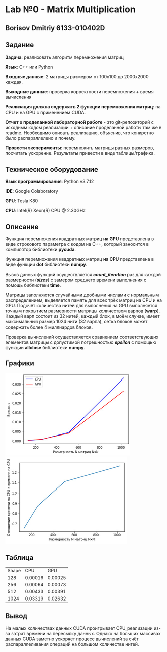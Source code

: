 # Lab №0 - Matrix Multiplication
## Borisov Dmitriy 6133-010402D

## Задание

__Задача__: реализовать алгоритм перемножения матриц

__Язык__: C++ или Python

__Входные данные__: 2 матрицы размером от 100х100 до 2000х2000 каждая.

__Выходные данные__: проверка корректности перемножения + время вычисления

__Реализация должна содержать 2 функции перемножения матриц__: на CPU и на GPU с
применением CUDA.

__Отчет о проделанной лабораторной работе__ - это git-репозиторий с исходным кодом реализации + описание проделанной работы там же в readme.
Необходимо описать реализацию, объяснив, что конкретно было распараллелено и почему.

__Провести эксперименты__: перемножить матрицы разных размеров, посчитать ускорение. Результаты привести в виде таблицы/графика.

## Техническое оборудование
__Язык программирования__: Python v3.7.12

__IDE__: Google Colaboratory

__GPU__: Tesla K80

__CPU__: Intel(R) Xeon(R) CPU @ 2.30GHz

## Описание
Функция перемножения квадратных матриц __на GPU__ представлена в виде строкового параметра с кодом на C++, который заносится в компилятор библиотеки __pycuda__.

Функция перемножения квадратных матриц __на CPU__ представлена в виде функции __dot__ библиотеки __numpy__.

Вызов данных функций осуществляется ***count_iteration*** раз для каждой размерности (***sizes***) с замером среднего времени выполнения с помощь библиотеки __time__.

Матрицы заполняются случайными дробными числами с нормальным распределением, выделяется память для всех трёх матриц на CPU и на GPU. Подсчёт количества нитей для выполнения на GPU выполняется точным покрытием размерности матрицы количеством варпов (__warp__). Каждый варп состоит из 32 нитей, каждый блок, в моём случае, имеет максимальный размер 1024 нити (32 варпа), сетка блоков может содержать более 4 миллиардов блоков.

Проверка вычислений осуществляется сравнением соответствующих элементов матрицы с допустимой погрешностью ***epsilon*** с помощью функции __allclose__ библиотеки __numpy__.

## Графики
![Время выполнения реализаций от размерности матриц](./Images/common.jpg)
![Ускорение GPU в сравнении с CPU](./Images/acceleration.jpg)

## Таблица
<table border="0" cellpadding="0" cellspacing="0" id="sheet0" class="sheet0 gridlines">
<col class="col0">
<col class="col1">
<col class="col2">
<tbody>
<tr class="row0">
<td class="column0 style2 s">Shape</td>
<td class="column1 style1 s">CPU</td>
<td class="column2 style1 s">GPU</td>
</tr>
<tr class="row1">
<td class="column0 style1 n">128</td>
<td class="column1 style3 n">0.00016</td>
<td class="column2 style3 n">0.00025</td>
</tr>
<tr class="row2">
<td class="column0 style1 n">256</td>
<td class="column1 style3 n">0.00064</td>
<td class="column2 style3 n">0.00073</td>
</tr>
<tr class="row3">
<td class="column0 style1 n">512</td>
<td class="column1 style3 n">0.00433</td>
<td class="column2 style3 n">0.00391</td>
</tr>
<tr class="row4">
<td class="column0 style1 n">1024</td>
<td class="column1 style3 n">0.03319</td>
<td class="column2 style3 n">0.02632</td>
</tr>
</tbody>
</table>


## Вывод
На малых количествах данных CUDA проигрывает CPU_реализации из-за затрат времени на пересылку данных. Однако на больших массивах данных CUDA заметно ускоряет процесс вычислений за счёт распараллеливания операций на большом количестве нитей. 
